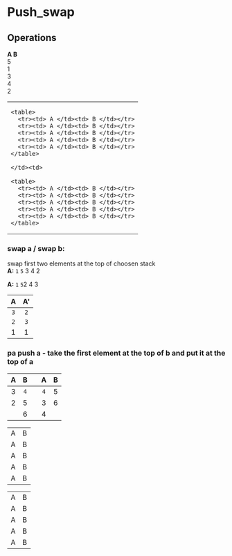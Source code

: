 # Push_swap

## Operations
**A  B**  
5  
1  
3  
4  
2

<table>
  <tr><td>
    
    <table>
      <tr><td> A </td><td> B </td></tr>
      <tr><td> A </td><td> B </td></tr>
      <tr><td> A </td><td> B </td></tr>
      <tr><td> A </td><td> B </td></tr>
      <tr><td> A </td><td> B </td></tr>
    </table>
    
    </td><td>
    
    <table>
      <tr><td> A </td><td> B </td></tr>
      <tr><td> A </td><td> B </td></tr>
      <tr><td> A </td><td> B </td></tr>
      <tr><td> A </td><td> B </td></tr>
      <tr><td> A </td><td> B </td></tr>
    </table>
    
  </td></tr>
</table>

### **swap a / swap b:**  
swap first two elements at the top of choosen stack  
**A:** `1` `5` 3 4 2

**A:**
`1` `5`2 4 3

| A | A' |
|:----:|:----:|
| `3` | `2` |
| `2` | `3` | 
| 1 | 1 |

### **pa** push a - take the first element at the top of b and put it at the top of a
|    A | B   | | A    | B   |
|:----:|:----:|-|:----:|:----:|
| 3 | `4` | | `4` | 5 |
| 2 | 5 | | 3 | 6 | 
|   | 6   | | 4 | 

 <table>
      <tr><td> A </td><td> B </td></tr>
      <tr><td> A </td><td> B </td></tr>
      <tr><td> A </td><td> B </td></tr>
      <tr><td> A </td><td> B </td></tr>
      <tr><td> A </td><td> B </td></tr>
    </table><table>
      <tr><td> A </td><td> B </td></tr>
      <tr><td> A </td><td> B </td></tr>
      <tr><td> A </td><td> B </td></tr>
      <tr><td> A </td><td> B </td></tr>
      <tr><td> A </td><td> B </td></tr>
    </table>
